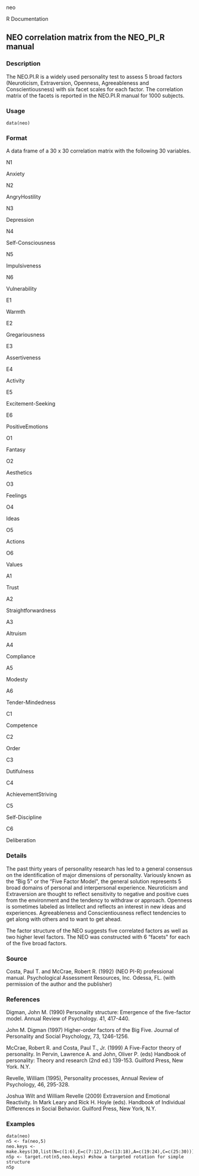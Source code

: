 neo

R Documentation

## NEO correlation matrix from the NEO_PI_R manual

### Description

The NEO.PI.R is a widely used personality test to assess 5 broad factors
(Neuroticism, Extraversion, Openness, Agreeableness and Conscientiousness)
with six facet scales for each factor. The correlation matrix of the facets is
reported in the NEO.PI.R manual for 1000 subjects.

### Usage

    data(neo)

### Format

A data frame of a 30 x 30 correlation matrix with the following 30 variables.

N1

Anxiety

N2

AngryHostility

N3

Depression

N4

Self-Consciousness

N5

Impulsiveness

N6

Vulnerability

E1

Warmth

E2

Gregariousness

E3

Assertiveness

E4

Activity

E5

Excitement-Seeking

E6

PositiveEmotions

O1

Fantasy

O2

Aesthetics

O3

Feelings

O4

Ideas

O5

Actions

O6

Values

A1

Trust

A2

Straightforwardness

A3

Altruism

A4

Compliance

A5

Modesty

A6

Tender-Mindedness

C1

Competence

C2

Order

C3

Dutifulness

C4

AchievementStriving

C5

Self-Discipline

C6

Deliberation

### Details

The past thirty years of personality research has led to a general consensus
on the identification of major dimensions of personality. Variously known as
the “Big 5" or the “Five Factor Model", the general solution represents 5
broad domains of personal and interpersonal experience. Neuroticism and
Extraversion are thought to reflect sensitivity to negative and positive cues
from the environment and the tendency to withdraw or approach. Openness is
sometimes labeled as Intellect and reflects an interest in new ideas and
experiences. Agreeableness and Conscientiousness reflect tendencies to get
along with others and to want to get ahead.

The factor structure of the NEO suggests five correlated factors as well as
two higher level factors. The NEO was constructed with 6 “facets" for each of
the five broad factors.

### Source

Costa, Paul T. and McCrae, Robert R. (1992) (NEO PI-R) professional manual.
Psychological Assessment Resources, Inc. Odessa, FL. (with permission of the
author and the publisher)

### References

Digman, John M. (1990) Personality structure: Emergence of the five-factor
model. Annual Review of Psychology. 41, 417-440.

John M. Digman (1997) Higher-order factors of the Big Five. Journal of
Personality and Social Psychology, 73, 1246-1256.

McCrae, Robert R. and Costa, Paul T., Jr. (1999) A Five-Factor theory of
personality. In Pervin, Lawrence A. and John, Oliver P. (eds) Handbook of
personality: Theory and research (2nd ed.) 139-153. Guilford Press, New York.
N.Y.

Revelle, William (1995), Personality processes, Annual Review of Psychology,
46, 295-328.

Joshua Wilt and William Revelle (2009) Extraversion and Emotional Reactivity.
In Mark Leary and Rick H. Hoyle (eds). Handbook of Individual Differences in
Social Behavior. Guilford Press, New York, N.Y.

### Examples

    
    data(neo)
    n5 <- fa(neo,5)
    neo.keys <- make.keys(30,list(N=c(1:6),E=c(7:12),O=c(13:18),A=c(19:24),C=c(25:30)))
    n5p <- target.rot(n5,neo.keys) #show a targeted rotation for simple structure
    n5p
    

